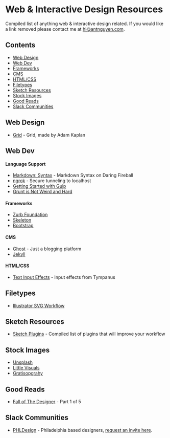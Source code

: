 # Web & Interactive Design Resources

Compiled list of anything web & interactive design related. If you would like a link removed please contact me at [hi@antnguyen.com](mailto:hi@antnguyen.com).

## Contents
- [Web Design](#web-design)
- [Web Dev](#web-dev)
- [Frameworks](#frameworks)
- [CMS](#cms)
- [HTML/CSS](#htmlcss)
- [Filetypes](#filetypes)
- [Sketch Resources](#sketch-resources)
- [Stock Images](#stock-images)
- [Good Reads](#good-reads)
- [Slack Communities](#slack-communities)

## Web Design
- [Grid](http://adamkaplan.me/grid/) - Grid, made by Adam Kaplan

## Web Dev
#### Language Support
- [Markdown: Syntax](http://daringfireball.net/projects/markdown/syntax) - Markdown Syntax on Daring Fireball
- [ngrok](https://ngrok.com/) - Secure tunneling to localhost
- [Getting Started with Gulp](https://travismaynard.com/writing/getting-started-with-gulp)
- [Grunt is Not Weird and Hard](http://24ways.org/2013/grunt-is-not-weird-and-hard/)

#### Frameworks
- [Zurb Foundation](http://foundation.zurb.com/)
- [Skeleton](http://getskeleton.com/)
- [Bootstrap](http://getbootstrap.com/)

#### CMS
- [Ghost](https://ghost.org/) - Just a blogging platform
- [Jekyll](http://jekyllrb.com/)

#### HTML/CSS
- [Text Input Effects](http://tympanus.net/Development/TextInputEffects/index.html) - Input effects from Tympanus

## Filetypes
- [Illustrator SVG Workflow](http://danielmall.com/articles/svg-workflow-for-designers/)

## Sketch Resources
- [Sketch Plugins](http://www.designyourway.net/blog/resources/sketch-plugins-that-will-improve-your-workflow/) - Compiled list of plugins that will improve your workflow

## Stock Images
- [Unsplash](https://unsplash.com/)
- [Little Visuals](http://littlevisuals.co/)
- [Gratisopgrahy](http://www.gratisography.com/)

## Good Reads
- [Fall of The Designer](http://www.elischiff.com/blog/2015/4/7/fall-of-the-designer-part-i-fashionable-nonsense) - Part 1 of 5

## Slack Communities
- [PHLDesign](phldesign.slack.com) - Philadelphia based designers, [request an invite here](https://phlslack.herokuapp.com/).
